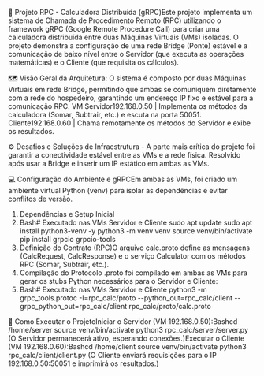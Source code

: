 🚀 Projeto RPC - Calculadora Distribuída (gRPC)Este projeto implementa um sistema de Chamada de Procedimento Remoto (RPC) utilizando o framework gRPC (Google Remote Procedure Call) para criar uma calculadora distribuída entre duas Máquinas Virtuais (VMs) isoladas.
O projeto demonstra a configuração de uma rede Bridge (Ponte) estável e a comunicação de baixo nível entre o Servidor (que executa as operações matemáticas) e o Cliente (que requisita os cálculos).

🗺️ Visão Geral da Arquitetura: O sistema é composto por duas Máquinas Virtuais em rede Bridge, permitindo que ambas se comuniquem diretamente com a rede do hospedeiro, garantindo um endereço IP fixo e estável para a comunicação RPC.
  VM Servidor192.168.0.50 | Implementa os métodos da calculadora (Somar, Subtrair, etc.) e escuta na porta 50051.
  Cliente192.168.0.60 | Chama remotamente os métodos do Servidor e exibe os resultados.

⚙️ Desafios e Soluções de Infraestrutura - A parte mais crítica do projeto foi garantir a conectividade estável entre as VMs e a rede física. Resolvido após usar a Bridge e inserir um IP estático em ambas as VMs. 

💻 Configuração do Ambiente e gRPCEm ambas as VMs, foi criado um ambiente virtual Python (venv) para isolar as dependências e evitar conflitos de versão.
1. Dependências e Setup Inicial
2. Bash# Executado nas VMs Servidor e Cliente
sudo apt update
sudo apt install python3-venv -y
python3 -m venv venv
source venv/bin/activate
pip install grpcio grpcio-tools
3. Definição do Contrato (RPC)O arquivo calc.proto define as mensagens (CalcRequest, CalcResponse) e o serviço Calculator com os métodos RPC (Somar, Subtrair, etc.).
4. Compilação do Protocolo  .proto foi compilado em ambas as VMs para gerar os stubs Python necessários para o Servidor e Cliente:
5. Bash# Executado nas VMs Servidor e Cliente
python3 -m grpc_tools.protoc -I=rpc_calc/proto --python_out=rpc_calc/client --grpc_python_out=rpc_calc/client rpc_calc/proto/calc.proto

🚀 Como Executar o ProjetoIniciar o Servidor (VM 192.168.0.50):Bashcd /home/server
source venv/bin/activate
python3 rpc_calc/server/server.py
(O Servidor permanecerá ativo, esperando conexões.)Executar o Cliente (VM 192.168.0.60):Bashcd /home/client
source venv/bin/activate
python3 rpc_calc/client/client.py
(O Cliente enviará requisições para o IP 192.168.0.50:50051 e imprimirá os resultados.)
